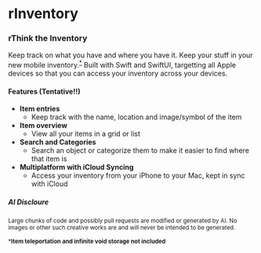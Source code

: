 # rInventory
### rThink the Inventory

Keep track on what you have and where you have it. Keep your stuff in your new mobile inventory.<sup>[*](#footnote1)</sup> Built with Swift and SwiftUI, targetting all Apple devices so that you can access your inventory across your devices.

#### Features (Tentative!!)
- **Item entries**
  -  Keep track with the name, location and image/symbol of the item
- **Item overview**
  -  View all your items in a grid or list
- **Search and Categories**
  -  Search an object or categorize them to make it easier to find where that item is
- **Multiplatform with iCloud Syncing**
  -   Access your inventory from your iPhone to your Mac, kept in sync with iCloud


##### AI Discloure 
<sup>Large chunks of code and possibly pull requests are modified or generated by AI. No images or other such creative works are and will never be intended to be generated.</sup>

<a name="footnote1"></a>
<sup>***Item teleportation and infinite void storage not included**</sup>
